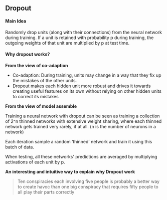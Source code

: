 ## Dropout

#### Main Idea
Randomly drop units (along with their connections) from the neural network during training.  If a unit is retained with probability p during training, the outgoing weights of that unit are multiplied by p at test time.

#### Why dropout works?
**From the view of co-adaption**
- Co-adaption: During training, units may change in a way that they fix up the mistakes of the other units.
- Dropout makes each hidden unit more robust and drives it towards creating useful features on its own without relying on other hidden units to correct its mistakes

**From the view of model assemble**

Training a neural network with dropout can be seen as training a collection of 2^n thinned networks with extensive weight sharing, where each thinned network gets trained very rarely, if at all. (n is the number of neurons in a network)

Each iteration sample a random ‘thinned’ network and train it using this batch of data.

When testing, all these networks' predictions are averaged by multiplying activations of each unit by p.

**An interesting and intuitive way to explain why Dropout work**
 > Ten conspiracies each involving five people is probably a better way to create havoc than one big conspiracy that requires fifty people to all play their parts correctly
